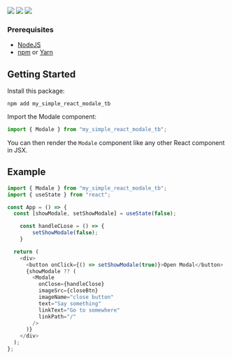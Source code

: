 [![](https://img.shields.io/badge/React-v18.2.0-blue)](https://react.dev/blog/2022/03/29/react-v18)
[![](https://img.shields.io/badge/Node-v18.15.0-green)](https://nodejs.org/en)
[![](https://img.shields.io/badge/npm-v9.5.0-red)]([https://www.npmjs.com/package/typescript-simple-react-modale-mm?activeTab=readme](https://www.npmjs.com/package/my-simple-react-modale-typescript-tb))

### Prerequisites

- [NodeJS](https://nodejs.org)
- [npm](https://www.npmjs.com) or [Yarn](https://yarnpkg.com/)

## Getting Started

Install this package:

```shell
npm add my_simple_react_modale_tb
```

Import the Modale component:

```js
import { Modale } from "my_simple_react_modale_tb";
```

You can then render the `Modale` component like any other React component in JSX.

## Example

```js
import { Modale } from "my_simple_react_modale_tb";
import { useState } from "react";

const App = () => {
  const [showModale, setShowModale] = useState(false);

    const handleCLose = () => {
        setShowModale(false);
    }

  return (
    <div>
      <button onClick={() => setShowModale(true)}>Open Modal</button>
      {showModale ?? (
        <Modale
          onClose={handleClose}
          imageSrc={closeBtn}
          imageName="close button"
          text="Say something"
          linkText="Go to somewhere"
          linkPath="/"
        />
      )}
    </div>
  );
};
```
